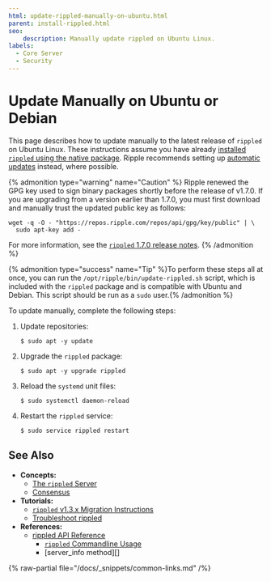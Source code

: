 ```yaml
---
html: update-rippled-manually-on-ubuntu.html
parent: install-rippled.html
seo:
    description: Manually update rippled on Ubuntu Linux.
labels:
  - Core Server
  - Security
---
```

# Update Manually on Ubuntu or Debian

This page describes how to update manually to the latest release of `rippled` on Ubuntu Linux. These instructions assume you have already [installed `rippled` using the native package](install-rippled-on-ubuntu.md). Ripple recommends setting up [automatic updates](update-rippled-automatically-on-linux.md) instead, where possible.

{% admonition type="warning" name="Caution" %}
Ripple renewed the GPG key used to sign binary packages shortly before the release of v1.7.0. If you are upgrading from a version earlier than 1.7.0, you must first download and manually trust the updated public key as follows:

```
wget -q -O - "https://repos.ripple.com/repos/api/gpg/key/public" | \
  sudo apt-key add -
```

For more information, see the [`rippled` 1.7.0 release notes](https://xrpl.org/blog/2021/rippled-1.7.0.html#upgrading-special-action-required).
{% /admonition %}

{% admonition type="success" name="Tip" %}To perform these steps all at once, you can run the `/opt/ripple/bin/update-rippled.sh` script, which is included with the `rippled` package and is compatible with Ubuntu and Debian. This script should be run as a `sudo` user.{% /admonition %}

To update manually, complete the following steps:

1. Update repositories:

    ```
    $ sudo apt -y update
    ```

2. Upgrade the `rippled` package:

    ```
    $ sudo apt -y upgrade rippled
    ```

3. Reload the `systemd` unit files:

    ```
    $ sudo systemctl daemon-reload
    ```

4. Restart the `rippled` service:

    ```
    $ sudo service rippled restart
    ```


## See Also

- **Concepts:**
    - [The `rippled` Server](../../concepts/networks-and-servers/index.md)
    - [Consensus](../../concepts/consensus-protocol/index.md)
- **Tutorials:**
    - [`rippled` v1.3.x Migration Instructions](rippled-1-3-migration-instructions.md) <!-- Note: remove when versions older than v1.3 are basically extinct -->
    - [Troubleshoot rippled](../troubleshooting/index.md)
- **References:**
    - [rippled API Reference](../../references/http-websocket-apis/index.md)
        - [`rippled` Commandline Usage](../commandline-usage.md)
        - [server_info method][]

{% raw-partial file="/docs/_snippets/common-links.md" /%}
